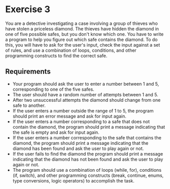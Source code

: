 # Exercise 3

You are a detective investigating a case involving a group of thieves who have stolen a priceless diamond. The thieves have hidden the diamond in one of five possible safes, but you don't know which one. You have to write a program to help you figure out which safe contains the diamond. To do this, you will have to ask for the user's input, check the input against a set of rules, and use a combination of loops, conditions, and other programming constructs to find the correct safe.

## Requirements

- Your program should ask the user to enter a number between 1 and 5, corresponding to one of the five safes.
- The user should have a random number of attempts between 1 and 5.
- After two unsuccessful attempts the diamond should change from one safe to another.
- If the user enters a number outside the range of 1 to 5, the program should print an error message and ask for input again.
- If the user enters a number corresponding to a safe that does not contain the diamond, the program should print a message indicating that the safe is empty and ask for input again.
- If the user enters a number corresponding to the safe that contains the diamond, the program should print a message indicating that the diamond has been found and ask the user to play again or not.
- If the user fails to find the diamond the program should print a message indicating that the diamond has not been found and ask the user to play again or not.
- The program should use a combination of loops (while, for), conditions (if, switch), and other programming constructs (break, continue, enums, type conversions, logic operators) to accomplish the task.
